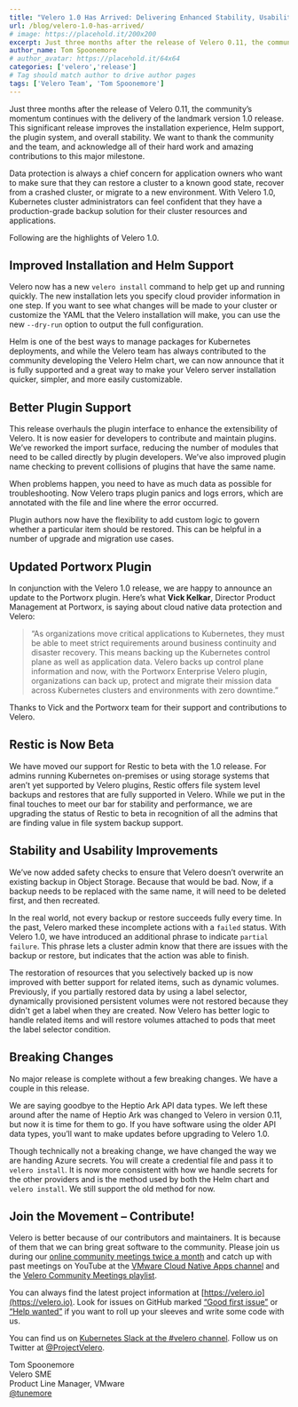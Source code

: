 ```yaml
---
title: "Velero 1.0 Has Arrived: Delivering Enhanced Stability, Usability and Extensibility Features"
url: /blog/velero-1.0-has-arrived/
# image: https://placehold.it/200x200
excerpt: Just three months after the release of Velero 0.11, the community’s momentum continues with the delivery of the landmark version 1.0 release.
author_name: Tom Spoonemore
# author_avatar: https://placehold.it/64x64
categories: ['velero','release']
# Tag should match author to drive author pages
tags: ['Velero Team', 'Tom Spoonemore']
---
```

Just three months after the release of Velero 0.11, the community’s momentum continues with the delivery of the landmark version 1.0 release. This significant release improves the installation experience, Helm support, the plugin system, and overall stability. We want to thank the community and the team, and acknowledge all of their hard work and amazing contributions to this major milestone.

Data protection is always a chief concern for application owners who want to make sure that they can restore a cluster to a known good state, recover from a crashed cluster, or migrate to a new environment. With Velero 1.0, Kubernetes cluster administrators can feel confident that they have a production-grade backup solution for their cluster resources and applications.

Following are the highlights of Velero 1.0.

## Improved Installation and Helm Support

Velero now has a new `velero install` command to help get up and running quickly. The new installation lets you specify cloud provider information in one step. If you want to see what changes will be made to your cluster or customize the YAML that the Velero installation will make, you can use the new `--dry-run` option to output the full configuration.

Helm is one of the best ways to manage packages for Kubernetes deployments, and while the Velero team has always contributed to the community developing the Velero Helm chart, we can now announce that it is fully supported and a great way to make your Velero server installation quicker, simpler, and more easily customizable.

## Better Plugin Support

This release overhauls the plugin interface to enhance the extensibility of Velero. It is now easier for developers to contribute and maintain plugins. We’ve reworked the import surface, reducing the number of modules that need to be called directly by plugin developers. We’ve also improved plugin name checking to prevent collisions of plugins that have the same name.

When problems happen, you need to have as much data as possible for troubleshooting. Now Velero traps plugin panics and logs errors, which are annotated with the file and line where the error occurred.

Plugin authors now have the flexibility to add custom logic to govern whether a particular item should be restored. This can be helpful in a number of upgrade and migration use cases.

## Updated Portworx Plugin

In conjunction with the Velero 1.0 release, we are happy to announce an update to the Portworx plugin. Here’s what **Vick Kelkar**, Director Product Management at Portworx, is saying about cloud native data protection and Velero:

> “As organizations move critical applications to Kubernetes, they must be able to meet strict requirements around business continuity and disaster recovery. This means backing up the Kubernetes control plane as well as application data. Velero backs up control plane information and now, with the Portworx Enterprise Velero plugin, organizations can back up, protect and migrate their mission data across Kubernetes clusters and environments with zero downtime.”

Thanks to Vick and the Portworx team for their support and contributions to Velero.

## Restic is Now Beta

We have moved our support for Restic to beta with the 1.0 release. For admins running Kubernetes on-premises or using  storage systems that aren’t yet supported by Velero plugins, Restic offers file system level backups and restores that are fully supported in Velero. While we put in the final touches to meet our bar for stability and performance, we are upgrading the status of Restic to beta in recognition of all the admins that are finding value in file system backup support.

## Stability and Usability Improvements

We’ve now added safety checks to ensure that Velero doesn’t overwrite an existing backup in Object Storage. Because that would be bad. Now, if a backup needs to be replaced with the same name, it will need to be deleted first, and then recreated.

In the real world, not every backup or restore succeeds fully every time. In the past, Velero marked these incomplete actions with a `failed` status. With Velero 1.0, we have introduced an additional phrase to indicate `partial failure`. This phrase lets a cluster admin know that there are issues with the backup or restore, but indicates that the action was able to finish.

The restoration of resources that you selectively backed up is now improved with better support for related items, such as dynamic volumes. Previously, if you partially restored data by using a label selector, dynamically provisioned persistent volumes were not restored because they didn't get a label when they are created. Now Velero has better logic to handle related items and will restore volumes attached to pods that meet the label selector condition.

## Breaking Changes

No major release is complete without a few breaking changes. We have a couple in this release.

We are saying goodbye to the Heptio Ark API data types. We left these around after the name of Heptio Ark was changed to Velero in version 0.11, but now it is time for them to go. If you have software using the older API data types, you’ll want to make updates before upgrading to Velero 1.0.

Though technically not a breaking change, we have changed the way we are handing Azure secrets. You will create a credential file and pass it to `velero install`. It is now more consistent with how we handle secrets for the other providers and is the method used by both the Helm chart and `velero install`. We still support the old method for now.

## Join the Movement – Contribute!

Velero is better because of our contributors and maintainers. It is because of them that we can bring great software to the community. Please join us during our [online community meetings twice a month](https://github.com/vmware-tanzu/velero-community) and catch up with past meetings on YouTube at the [VMware Cloud Native Apps channel](https://www.youtube.com/channel/UCdkGV51Nu0unDNT58bHt9bg/featured) and the [Velero Community Meetings playlist](https://www.youtube.com/watch?v=nc48ocI-6go&list=PL7bmigfV0EqQRysvqvqOtRNk4L5S7uqwM).

You can always find the latest project information at [https://velero.io](https://velero.io). Look for issues on GitHub marked [“Good first issue”](https://github.com/vmware-tanzu/velero/issues?q=is:open+is:issue+label:%22Good+first+issue%22) or [“Help wanted”](https://github.com/vmware-tanzu/velero/issues?utf8=✓&q=is:open+is:issue+label:%22Help+wanted%22+) if you want to roll up your sleeves and write some code with us.

You can find us on [Kubernetes Slack at the #velero channel](https://kubernetes.slack.com/messages/C6VCGP4MT). Follow us on Twitter at [@ProjectVelero](https://twitter.com/projectvelero).

Tom Spoonemore  
Velero SME  
Product Line Manager, VMware  
[@tunemore](https://twitter.com/tunemore)
